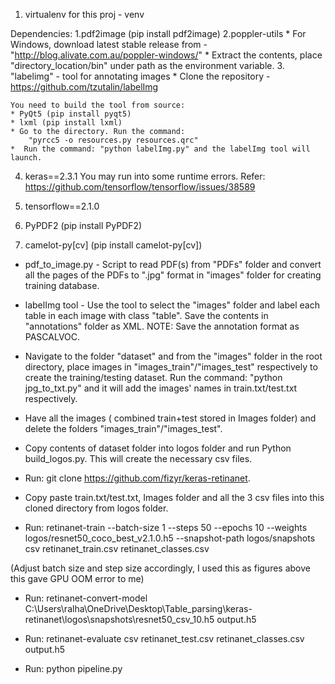 

1. virtualenv for this proj - venv

Dependencies:
1.pdf2image (pip install pdf2image)
2.poppler-utils
	* For Windows, download latest stable release from - "http://blog.alivate.com.au/poppler-windows/"
	* Extract the contents, place "directory_location/bin" under path
	as the environment variable.
3. "labelimg" - tool for annotating images
	* Clone the repository - https://github.com/tzutalin/labelImg

	You need to build the tool from source:
	* PyQt5 (pip install pyqt5)
	* lxml (pip install lxml)
	* Go to the directory. Run the command: 
		"pyrcc5 -o resources.py resources.qrc"
	*  Run the command: "python labelImg.py" and the labelImg tool will launch.

4. keras==2.3.1 
You may run into some runtime errors. 
Refer: https://github.com/tensorflow/tensorflow/issues/38589

5. tensorflow==2.1.0
6. PyPDF2 (pip install PyPDF2)
7. camelot-py[cv] (pip install camelot-py[cv])

* pdf_to_image.py - Script to read PDF(s) from "PDFs" folder 
and convert all the pages of the PDFs to ".jpg" format in "images"
folder for creating training database.

* labelImg tool - Use the tool to select the "images" folder and label each
  table in each image with class "table". Save the contents in "annotations"
  folder as XML.
  NOTE: Save the annotation format as PASCALVOC.
* Navigate to the folder "dataset" and from the "images" folder in the root 	  directory, place images in "images_train"/"images_test" respectively to create
  the training/testing dataset. 
  	Run the command: "python jpg_to_txt.py" and it will add the images' names in train.txt/test.txt respectively.
* Have all the images ( combined train+test stored in Images folder) and delete the folders "images_train"/"images_test".

* Copy contents of dataset folder into logos folder and run Python build_logos.py. This will create the necessary csv files.

* Run: git clone https://github.com/fizyr/keras-retinanet.

* Copy paste train.txt/test.txt, Images folder and all the 3 csv files into this cloned directory from logos folder.

* Run: 
retinanet-train --batch-size 1 --steps 50  --epochs 10 --weights logos/resnet50_coco_best_v2.1.0.h5 --snapshot-path logos/snapshots csv retinanet_train.csv retinanet_classes.csv

(Adjust batch size and step size accordingly, I used this as figures above this gave GPU OOM error to me)

* Run:
retinanet-convert-model C:\Users\ralha\OneDrive\Desktop\Table_parsing\keras-retinanet\logos\snapshots\resnet50_csv_10.h5 output.h5 

* Run:
retinanet-evaluate csv retinanet_test.csv retinanet_classes.csv output.h5

* Run:
python pipeline.py


